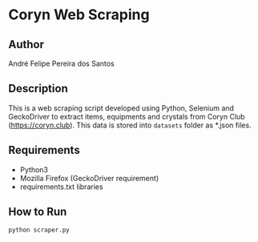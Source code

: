 # Coryn Web Scraping

## Author

André Felipe Pereira dos Santos

## Description

This is a web scraping script developed using Python, Selenium and GeckoDriver to extract items, equipments and crystals from Coryn Club (https://coryn.club)\.
This data is stored into `datasets` folder as \*.json files.

## Requirements

- Python3
- Mozilla Firefox (GeckoDriver requirement)
- requirements.txt libraries


## How to Run

`python scraper.py`


